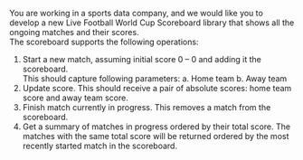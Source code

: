 You are working in a sports data company, and we would like you to develop a new Live Football
World Cup Scoreboard library that shows all the ongoing matches and their scores.  
The scoreboard supports the following operations:
1. Start a new match, assuming initial score 0 – 0 and adding it the scoreboard.  
   This should capture following parameters:
   a. Home team
   b. Away team
2. Update score. This should receive a pair of absolute scores: home team score and away
   team score.
3. Finish match currently in progress. This removes a match from the scoreboard.
4. Get a summary of matches in progress ordered by their total score. The matches with the
   same total score will be returned ordered by the most recently started match in the
   scoreboard. 